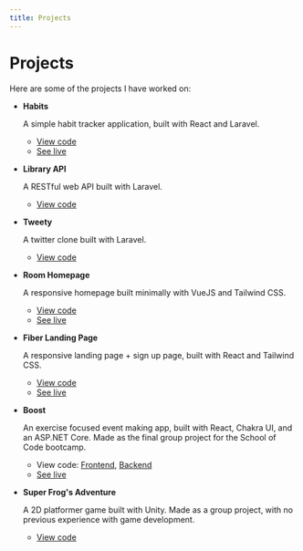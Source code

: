 ```yaml
---
title: Projects
---
```


# Projects

Here are some of the projects I have worked on:

- **Habits**

  A simple habit tracker application, built with React and Laravel.

  - [View code](https://github.com/lucaxue/habits)
  - [See live](https://habits-track.netlify.app)

- **Library API**

  A RESTful web API built with Laravel.

  - [View code](https://github.com/lucaxue/library-api)

- **Tweety**

  A twitter clone built with Laravel.

  - [View code](https://github.com/lucaxue/tweety)

- **Room Homepage**

  A responsive homepage built minimally with VueJS and Tailwind CSS.

  - [View code](https://github.com/lucaxue/room-homepage)
  - [See live](https://lucaxue.github.io/room-homepage)

- **Fiber Landing Page**

  A responsive landing page + sign up page, built with React and Tailwind CSS.

  - [View code](https://github.com/lucaxue/fiber-challenge)
  - [See live](https://fiber-challenge.netlify.app)

- **Boost**

  An exercise focused event making app, built with React, Chakra UI, and an ASP.NET Core. Made as the final group project for the School of Code bootcamp.

  - View code: [Frontend](https://github.com/lucaxue/boost-app-frontend), [Backend](https://github.com/lucaxue/boost-app-backend)
  - [See live](https://boostapp.netlify.app)

- **Super Frog's Adventure**

  A 2D platformer game built with Unity. Made as a group project, with no previous experience with game development.

  - [View code](https://github.com/lucaxue/super-frogs-adventure-unity)
